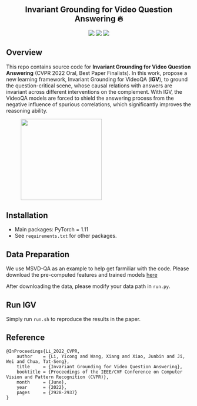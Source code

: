 <h2 align="center">
Invariant Grounding for Video Question Answering 🔥
</h2>

<div align="center">

[![](https://img.shields.io/badge/paper-pink?style=plastic&logo=GitBook)](https://openaccess.thecvf.com/content/CVPR2022/papers/Li_Invariant_Grounding_for_Video_Question_Answering_CVPR_2022_paper.pdf)
[![](https://img.shields.io/badge/-github-grey?style=plastic&logo=github)](https://github.com/yl3800/IGV) 
[![](https://img.shields.io/badge/video-red?style=plastic&logo=airplayvideo)](https://youtu.be/wJhR9_dcsaM) 
</div>


## Overview 
This repo contains source code for **Invariant Grounding for Video Question Answering** (CVPR 2022 Oral, Best Paper Finalists). In this work, propose a new learning framework, Invariant Grounding for VideoQA (**IGV**), to ground the question-critical scene, whose causal relations with answers are invariant across different interventions on the complement. With IGV, the VideoQA models are forced to shield the answering process from the negative influence of spurious correlations, which significantly improves the reasoning ability.
    
<figure> <img src="figures/interventional-distributions.png" height="220"></figure>

## Installation
- Main packages: PyTorch = 1.11 
- See `requirements.txt` for other packages.

## Data Preparation
We use MSVD-QA as an example to help get farmiliar with the code. Please download the pre-computed features and trained models [here](https://drive.google.com/file/d/1MrupFq8jubEA4nEl4CppR5Rddz9rW_6Z/view?usp=sharing)

After downloading the data, please modify your data path in `run.py`.

## Run IGV

Simply run `run.sh` to reproduce the results in the paper. 


## Reference 
```
@InProceedings{Li_2022_CVPR,
    author    = {Li, Yicong and Wang, Xiang and Xiao, Junbin and Ji, Wei and Chua, Tat-Seng},
    title     = {Invariant Grounding for Video Question Answering},
    booktitle = {Proceedings of the IEEE/CVF Conference on Computer Vision and Pattern Recognition (CVPR)},
    month     = {June},
    year      = {2022},
    pages     = {2928-2937}
}
```